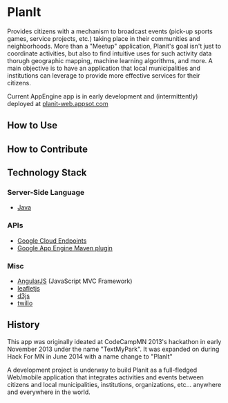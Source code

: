 PlanIt
==========
Provides citizens with a mechanism to broadcast events (pick-up sports games, service projects, etc.) taking place in their communities and neighborhoods. More than a "Meetup" application, Planit's goal isn't just to coordinate activities, but also to find intuitive uses for such activity data thorugh geographic mapping, machine learning algorithms, and more. A main objective is to have an application that local municipalities and institutions can leverage to provide more effective services for their citizens.

Current AppEngine app is in early development and (intermittently) deployed at [planit-web.appsot.com](https://planit-web.appspot.com)


How to Use
----------

How to Contribute
-----------------

Technology Stack
----------------

### Server-Side Language
- [Java][1]

### APIs
- [Google Cloud Endpoints][2]
- [Google App Engine Maven plugin][3]

### Misc

- [AngularJS][4] (JavaScript MVC Framework)
- [leafletjs][5]
- [d3js][6]
- [twilio][7]


History
-------
This app was originally ideated at CodeCampMN 2013's hackathon in early November 2013 under the name "TextMyPark".  It was expanded on during Hack For MN in June 2014 with a name change to "PlanIt" 

A development project is underway to build Planit as a full-fledged Web/mobile application that integrates activities and events between citizens and local municipalities, institutions, organizations, etc... anywhere and everywhere in the world.

[1]: http://java.com/en/
[2]: https://developers.google.com/appengine/docs/java/endpoints/
[3]: https://developers.google.com/appengine/docs/java/tools/maven
[4]: http://leafletjs.com/
[5]: https://angularjs.org/
[6]: http://www.d3js.org/
[7]: https://www.twilio.com/
